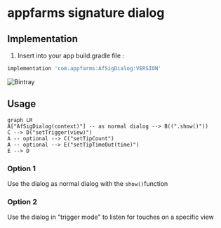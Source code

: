 # appfarms signature dialog 

## Implementation 
1. Insert into your app build.gradle file :
```gradle 
implementation 'com.appfarms:AfSigDialog:VERSION'
```
![Bintray](https://img.shields.io/bintray/v/t-knispel/AfSigDialog/AfSigDialog?label=%20version&style=flat-square)

## Usage


```mermaid
graph LR
A["AfSigDialog(context)"] -- as normal dialog --> B((".show()"))
C --> D("setTrigger(view)")
A -- optional --> C("setTipCount")
A -- optional --> E("setTipTimeOut(time)")
E --> D

```

### Option 1
Use the dialog as normal dialog with the ```show()```function

### Option 2
Use the dialog in "trigger mode" to listen for touches on a specific view